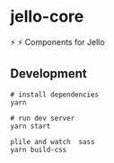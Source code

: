 # jello-core
:zap: :zap: Components for Jello

## Development

```
# install dependencies
yarn

# run dev server
yarn start

plile and watch  sass
yarn build-css
```
